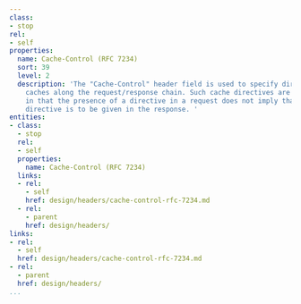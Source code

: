 ```yaml
---
class:
- stop
rel:
- self
properties:
  name: Cache-Control (RFC 7234)
  sort: 39
  level: 2
  description: 'The "Cache-Control" header field is used to specify directives for
    caches along the request/response chain. Such cache directives are unidirectional
    in that the presence of a directive in a request does not imply that the same
    directive is to be given in the response. '
entities:
- class:
  - stop
  rel:
  - self
  properties:
    name: Cache-Control (RFC 7234)
  links:
  - rel:
    - self
    href: design/headers/cache-control-rfc-7234.md
  - rel:
    - parent
    href: design/headers/
links:
- rel:
  - self
  href: design/headers/cache-control-rfc-7234.md
- rel:
  - parent
  href: design/headers/
...
```

